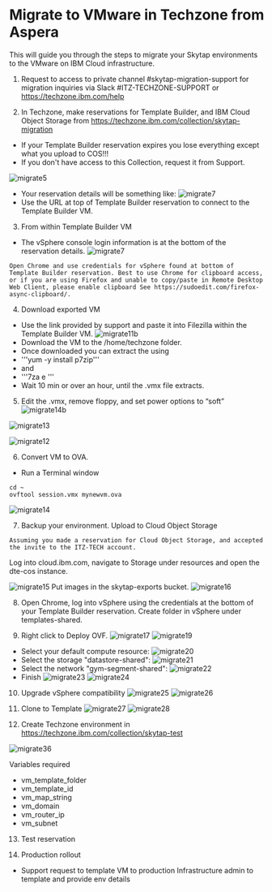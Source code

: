 # Migrate to VMware in Techzone from Aspera

This will guide you through the steps to migrate your Skytap environments to the VMware on IBM Cloud infrastructure.

1. Request to access to private channel #skytap-migration-support for  migration inquiries via Slack #ITZ-TECHZONE-SUPPORT or https://techzone.ibm.com/help

2. In Techzone, make reservations for Template Builder, and IBM Cloud Object Storage from https://techzone.ibm.com/collection/skytap-migration
- If your Template Builder reservation expires you lose everything except what you upload to COS!!!
- If you don't have access to this Collection, request it from Support.

![migrate5](https://github.com/IBM/itz-support-public/blob/main/Skytap/Skytap-Runbooks/Images/skytapmigrate5.png)

- Your reservation details will be something like:
![migrate7](https://github.com/IBM/itz-support-public/blob/main/Skytap/Skytap-Runbooks/Images/skytapmigrate6.png)
- Use the URL at top of Template Builder reservation to connect to the Template Builder VM. 

3. From within Template Builder VM

- The vSphere console login information is at the bottom of the reservation details.
![migrate7](https://github.com/IBM/itz-support-public/blob/main/Skytap/Skytap-Runbooks/Images/skytapmigrate7.png)

`Open Chrome and use credentials for vSphere found at bottom of Template Builder reservation.
Best to use Chrome for clipboard access, or if you are using Firefox and unable to copy/paste in Remote Desktop Web Client, please enable clipboard See https://sudoedit.com/firefox-async-clipboard/.` 

4. Download exported VM
- Use the link provided by support and paste it into Filezilla within the Template Builder VM.
![migrate11b](https://github.com/IBM/itz-support-public/blob/main/Skytap/Skytap-Runbooks/Images/skytapmigrate11b.png)
- Download the VM to the /home/techzone folder.
- Once downloaded you can extract the using 
- '''yum -y install p7zip'''
- and 
- '''7za e <archive name>'''
- Wait 10 min or over an hour, until the .vmx file extracts.

5. Edit the .vmx, remove floppy, and set power options to “soft”
![migrate14b](https://github.com/IBM/itz-support-public/blob/main/Skytap/Skytap-Runbooks/Images/skytapmigrate14b.png)

![migrate13](https://github.com/IBM/itz-support-public/blob/main/Skytap/Skytap-Runbooks/Images/skytapmigrate13.png)

![migrate12](https://github.com/IBM/itz-support-public/blob/main/Skytap/Skytap-Runbooks/Images/skytapmigrate12.png)

6. Convert VM to OVA.  
- Run a Terminal window
```
cd ~
ovftool session.vmx mynewvm.ova
```
![migrate14](https://github.com/IBM/itz-support-public/blob/main/Skytap/Skytap-Runbooks/Images/skytapmigrate14.png)

7. Backup your environment.   Upload to Cloud Object Storage

`Assuming you made a reservation for Cloud Object Storage, and accepted the invite to the ITZ-TECH account.`

  Log into cloud.ibm.com, navigate to Storage under resources and open the dte-cos instance.

![migrate15](https://github.com/IBM/itz-support-public/blob/main/Skytap/Skytap-Runbooks/Images/skytapmigrate15.png)
Put images in the skytap-exports bucket.
![migrate16](https://github.com/IBM/itz-support-public/blob/main/Skytap/Skytap-Runbooks/Images/skytapmigrate16.png)

8. Open Chrome, log into vSphere using the credentials at the bottom of your Template Builder reservation.  Create folder in vSphere under templates-shared.  

9. Right click to Deploy OVF.
![migrate17](https://github.com/IBM/itz-support-public/blob/main/Skytap/Skytap-Runbooks/Images/skytapmigrate17.png)
![migrate19](https://github.com/IBM/itz-support-public/blob/main/Skytap/Skytap-Runbooks/Images/skytapmigrate19.png)
- Select your default compute resource:
![migrate20](https://github.com/IBM/itz-support-public/blob/main/Skytap/Skytap-Runbooks/Images/skytapmigrate20.png)
- Select the storage "datastore-shared":
![migrate21](https://github.com/IBM/itz-support-public/blob/main/Skytap/Skytap-Runbooks/Images/skytapmigrate21.png)
- Select the network "gym-segment-shared":
![migrate22](https://github.com/IBM/itz-support-public/blob/main/Skytap/Skytap-Runbooks/Images/skytapmigrate22.png)
- Finish
![migrate23](https://github.com/IBM/itz-support-public/blob/main/Skytap/Skytap-Runbooks/Images/skytapmigrate23.png)
![migrate24](https://github.com/IBM/itz-support-public/blob/main/Skytap/Skytap-Runbooks/Images/skytapmigrate24.png)

10. Upgrade vSphere compatibility
![migrate25](https://github.com/IBM/itz-support-public/blob/main/Skytap/Skytap-Runbooks/Images/skytapmigrate25.png)
![migrate26](https://github.com/IBM/itz-support-public/blob/main/Skytap/Skytap-Runbooks/Images/skytapmigrate26.png)


11. Clone to Template
![migrate27](https://github.com/IBM/itz-support-public/blob/main/Skytap/Skytap-Runbooks/Images/skytapmigrate27.png)
![migrate28](https://github.com/IBM/itz-support-public/blob/main/Skytap/Skytap-Runbooks/Images/skytapmigrate28.png)

12. Create Techzone environment in https://techzone.ibm.com/collection/skytap-test

![migrate36](https://github.com/IBM/itz-support-public/blob/main/Skytap/Skytap-Runbooks/Images/skytapmigrate36.png)


Variables required
- vm_template_folder
- vm_template_id
- vm_map_string
- vm_domain
- vm_router_ip
- vm_subnet

13. Test reservation

14. Production rollout
- Support request to template VM to production
Infrastructure admin to template and provide env details


